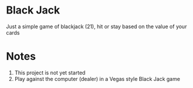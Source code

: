 Black Jack
============

Just a simple game of blackjack (21), hit or stay based on the value of your cards

Notes
=====

1. This project is not yet started
2. Play against the computer (dealer) in a Vegas style Black Jack game
